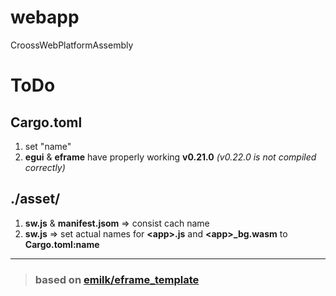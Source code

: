 # webapp
CroossWebPlatformAssembly

# ToDo
## Cargo.toml
1. set "name"
2. **egui** & **eframe** have properly working **v0.21.0** *(v0.22.0 is not compiled correctly)*

## ./asset/
1. **sw.js** & **manifest.jsom** => consist cach name
2. **sw.js** => set actual names for **\<app>.js** and **\<app>_bg.wasm** to **Cargo.toml:name**



---
> ### based on [emilk/eframe_template](https://github.com/emilk/eframe_template)
